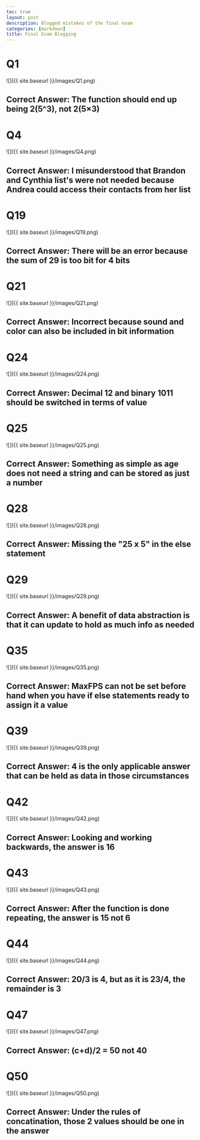 ```yaml
---
toc: true
layout: post
description: Blogged mistakes of the final exam
categories: [markdown]
title: Final Exam Blogging
---
```


# Q1
![]({{ site.baseurl }}/images/Q1.png)
## Correct Answer: The function should end up being 2(5^3), not 2(5×3)

# Q4
![]({{ site.baseurl }}/images/Q4.png)
## Correct Answer: I misunderstood that Brandon and Cynthia list's were not needed because Andrea could access their contacts from her list

# Q19
![]({{ site.baseurl }}/images/Q19.png)
## Correct Answer: There will be an error because the sum of 29 is too bit for 4 bits

# Q21
![]({{ site.baseurl }}/images/Q21.png)
## Correct Answer: Incorrect because sound and color can also be included in bit information

# Q24
![]({{ site.baseurl }}/images/Q24.png)
## Correct Answer: Decimal 12 and binary 1011 should be switched in terms of value

# Q25
![]({{ site.baseurl }}/images/Q25.png)
## Correct Answer: Something as simple as age does not need a string and can be stored as just a number

# Q28
![]({{ site.baseurl }}/images/Q28.png)
## Correct Answer: Missing the "25 x 5" in the else statement

# Q29
![]({{ site.baseurl }}/images/Q29.png)
## Correct Answer: A benefit of data abstraction is that it can update to hold as much info as needed

# Q35
![]({{ site.baseurl }}/images/Q35.png)
## Correct Answer: MaxFPS can not be set before hand when you have if else statements ready to assign it a value

# Q39
![]({{ site.baseurl }}/images/Q39.png)
## Correct Answer: 4 is the only applicable answer that can be held as data in those circumstances

# Q42
![]({{ site.baseurl }}/images/Q42.png)
## Correct Answer: Looking and working backwards, the answer is 16

# Q43
![]({{ site.baseurl }}/images/Q43.png)
## Correct Answer: After the function is done repeating, the answer is 15 not 6

# Q44
![]({{ site.baseurl }}/images/Q44.png)
## Correct Answer: 20/3 is 4, but as it is 23/4, the remainder is 3

# Q47
![]({{ site.baseurl }}/images/Q47.png)
## Correct Answer: (c+d)/2 = 50 not 40

# Q50
![]({{ site.baseurl }}/images/Q50.png)
## Correct Answer: Under the rules of concatination, those 2 values should be one in the answer






